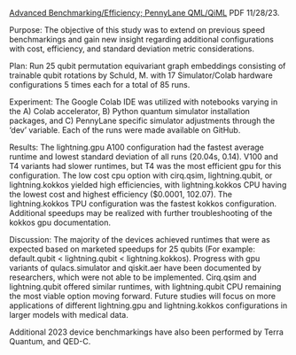 [Advanced Benchmarking/Efficiency; PennyLane QML/QiML](https://www.chemicalqdevice.com/advanced-benchmarkingefficiency-pennylane-qmlqiml) PDF 11/28/23.

Purpose: The objective of this study was to extend on previous speed benchmarkings and gain new insight regarding additional configurations with cost, efficiency, and standard deviation metric considerations. 

Plan: Run 25 qubit permutation equivariant graph embeddings consisting of trainable qubit rotations by Schuld, M. with 17 Simulator/Colab hardware configurations 5 times each for a total of 85 runs. 

Experiment: The Google Colab IDE was utilized with notebooks varying in the A) Colab accelerator, B) Python quantum simulator installation packages, and C) PennyLane specific simulator adjustments through the ‘dev’ variable. Each of the runs were made available on GitHub. 

Results: The lightning.gpu A100 configuration had the fastest average runtime and lowest standard deviation of all runs (20.04s, 0.14). V100 and T4 variants had slower runtimes, but T4 was the most efficient gpu for this configuration. The low cost cpu option with cirq.qsim, lightning.qubit, or lightning.kokkos yielded high efficiencies, with lightning.kokkos CPU having the lowest cost and highest efficiency ($0.0001, 102.07). The lightning.kokkos TPU configuration was the fastest kokkos configuration. Additional speedups may be realized with further troubleshooting of the kokkos gpu documentation. 

Discussion: The majority of the devices achieved runtimes that were as expected based on marketed speedups for 25 qubits (For example: default.qubit < lightning.qubit < lightning.kokkos). Progress with gpu variants of qulacs.simulator and qiskit.aer have been documented by researchers, which were not able to be implemented. Cirq.qsim and lightning.qubit offered similar runtimes, with lightning.qubit CPU remaining the most viable option moving forward. Future studies will focus on more applications of different lightning.gpu and lightning.kokkos configurations in larger models with medical data.

Additional 2023 device benchmarkings have also been performed by Terra Quantum, and QED-C. 

